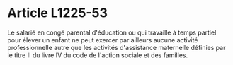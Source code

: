 # Article L1225-53

Le salarié en congé parental d'éducation ou qui travaille à temps partiel pour élever un enfant ne peut exercer par ailleurs aucune activité professionnelle autre que les activités d'assistance maternelle définies par le titre II du livre IV du code de l'action sociale et des familles.